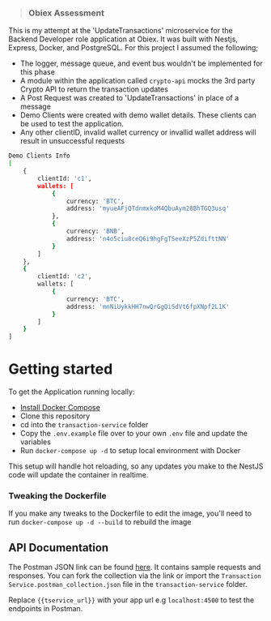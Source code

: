 
> ### Obiex Assessment
This is my attempt at the 'UpdateTransactions' microservice for the Backend Developer role application at Obiex. It was built with Nestjs, Express, Docker, and PostgreSQL.
For this project I assumed the following;
- The logger, message queue, and event bus wouldn't be implemented for this phase
- A module within the application called `crypto-api` mocks the 3rd party Crypto API to return the transaction updates
- A Post Request was created to 'UpdateTransactions' in place of a message
- Demo Clients were created with demo wallet details. These clients can be used to test the application. 
- Any other clientID, invalid wallet currency or invallid wallet address will result in unsuccessful requests 
```bash
Demo Clients Info
[
    {
        clientId: 'c1',
        wallets: [
            {
                currency: 'BTC',
                address: 'myueAFjQTdnmxkoM4QbuAym28BhTGQ3usq'
            },
            {
                currency: 'BNB',
                address: 'n4o5ciu8ceQ6i9hgFgTSeeXzP5ZdifttNN'
            }
        ]
    },
    {
        clientId: 'c2',
        wallets: [
            {
                currency: 'BTC',
                address: 'mnNiUykkHH7nwQrGgQiSdVt6fpXNpf2L1K'
            }
        ]
    }
]
```

# Getting started

To get the Application running locally:

- [Install Docker Compose](https://docs.docker.com/compose/install/)
- Clone this repository
- cd into the `transaction-service` folder
- Copy the `.env.example` file over to your own `.env` file and update the variables
- Run `docker-compose up -d` to setup local environment with Docker

This setup will handle hot reloading, so any updates you make to the NestJS code will update the container in realtime.

### Tweaking the Dockerfile

If you make any tweaks to the Dockerfile to edit the image, you'll need to run `docker-compose up -d --build` to rebuild the image

## API Documentation

The Postman JSON link can be found [here](https://elements.getpostman.com/redirect?entityId=20674887-e0b41498-7e05-41b9-8b52-d1dd1355608f&entityType=collection). It contains sample requests and responses. You can fork the collection via the link or import the `Transaction Service.postman_collection.json` file in the `transaction-service` folder.

Replace `{{tservice_url}}` with your app url e.g `localhost:4500` to test the endpoints in Postman.